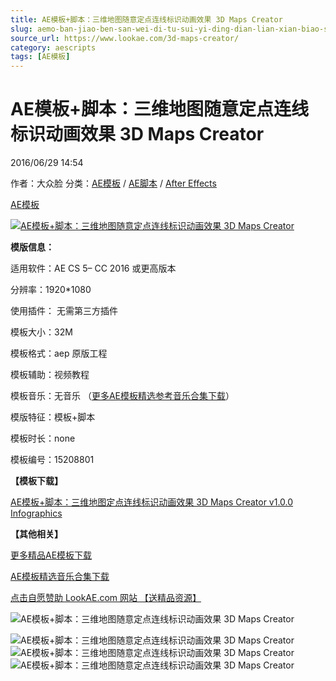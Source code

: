 ```yaml
---
title: AE模板+脚本：三维地图随意定点连线标识动画效果 3D Maps Creator
slug: aemo-ban-jiao-ben-san-wei-di-tu-sui-yi-ding-dian-lian-xian-biao-shi-dong-hua-xiao-guo-3d-maps-creator
source_url: https://www.lookae.com/3d-maps-creator/
category: aescripts
tags: [AE模板]
---
```

# AE模板+脚本：三维地图随意定点连线标识动画效果 3D Maps Creator

2016/06/29 14:54

作者：大众脸
分类：[AE模板](https://www.lookae.com/after-effects/other-after-effects/) / [AE脚本](https://www.lookae.com/after-effects/aescripts/) / [After Effects](https://www.lookae.com/after-effects/)

[AE模板](https://www.lookae.com/tag/ae%e6%a8%a1%e6%9d%bf/)

[![AE模板+脚本：三维地图随意定点连线标识动画效果 3D Maps Creator](https://www.lookae.com/wp-content/uploads/2016/06/3D-Maps.jpg "AE模板+脚本：三维地图随意定点连线标识动画效果 3D Maps Creator-LookAE.com")](https://www.lookae.com/wp-content/uploads/2016/06/3D-Maps.jpg)

[](https://0.s3.envato.com/h264-video-previews/16d0ed46-401e-47bc-a2dd-724fc046e2b4/15208801.mp4?_=1)

**模版信息：**

适用软件：AE CS 5– CC 2016 或更高版本

分辨率：1920\*1080

使用插件： 无需第三方插件

模板大小：32M

模板格式：aep 原版工程

模板辅助：视频教程

模板音乐：无音乐 （[更多AE模板精选参考音乐合集下载](https://item.taobao.com/item.htm?spm=a1z10.1.w4004-2793089344.4.MUvxbV&id=37289930486)）

模版特征：模板+脚本

模板时长：none

模板编号：15208801

**【模板下载】**

[AE模板+脚本：三维地图定点连线标识动画效果 3D Maps Creator v1.0.0 Infographics](http://lookae.ctfile.com/fs/T4x153354331)

**【其他相关】**

[更多精品AE模板下载](https://www.lookae.com/after-effects/other-after-effects/)

[AE模板精选音乐合集下载](https://item.taobao.com/item.htm?spm=a1z10.1.w4004-2793089344.4.MUvxbV&id=37289930486)

[点击自愿赞助 LookAE.com 网站 【送精品资源】](https://www.lookae.com/sponsor/)

![AE模板+脚本：三维地图随意定点连线标识动画效果 3D Maps Creator](https://d1a6a9r46cnyll.cloudfront.net/94dd2463d43d8d3570fc10fce927e7ced7f9ab84/687474703a2f2f69313335332e70686f746f6275636b65742e636f6d2f616c62756d732f713636352f737469665f656d2f746f742d305f7a70736a3077796d686c6d2e6a7067 "AE模板+脚本：三维地图随意定点连线标识动画效果 3D Maps Creator-LookAE.com")

![AE模板+脚本：三维地图随意定点连线标识动画效果 3D Maps Creator](https://d1a6a9r46cnyll.cloudfront.net/8cefe3575efcaf08dc8ab19cb2239faa9b81bb6e/687474703a2f2f69313335332e70686f746f6275636b65742e636f6d2f616c62756d732f713636352f737469665f656d2f746f742d315f7a707363346d633732686d2e6a7067 "AE模板+脚本：三维地图随意定点连线标识动画效果 3D Maps Creator-LookAE.com") ![AE模板+脚本：三维地图随意定点连线标识动画效果 3D Maps Creator](https://d1a6a9r46cnyll.cloudfront.net/6fead708d75cee7d6430b061bb25eba53764b58f/687474703a2f2f69313335332e70686f746f6275636b65742e636f6d2f616c62756d732f713636352f737469665f656d2f746f742d325f7a70736e6b30637a796e732e6a7067 "AE模板+脚本：三维地图随意定点连线标识动画效果 3D Maps Creator-LookAE.com") ![AE模板+脚本：三维地图随意定点连线标识动画效果 3D Maps Creator](https://d1a6a9r46cnyll.cloudfront.net/2a918d19273b4d4f353094ecdfc9ccf21b3a29c6/687474703a2f2f69313335332e70686f746f6275636b65742e636f6d2f616c62756d732f713636352f737469665f656d2f746f742d335f7a70736337657a6c647a392e6a7067 "AE模板+脚本：三维地图随意定点连线标识动画效果 3D Maps Creator-LookAE.com")
